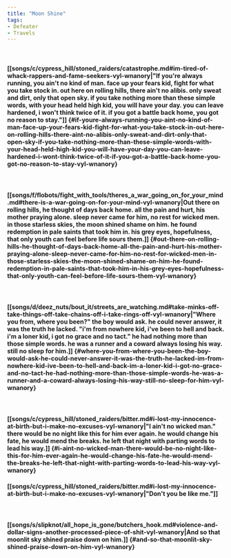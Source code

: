 ```yaml
---
title: "Moon Shine"
tags:
- Defeater
- Travels
---
```

&nbsp;
#### [[songs/c/cypress_hill/stoned_raiders/catastrophe.md#im-tired-of-whack-rappers-and-fame-seekers-vyl-wnanory|"If you're always running, you ain't no kind of man. face up your fears kid, fight for what you take stock in. out here on rolling hills, there ain't no alibis. only sweat and dirt, only that open sky. if you take nothing more than these simple words, with your head held high kid, you will have your day. you can leave hardened, i won't think twice of it. if you got a battle back home, you got no reason to stay."]] {#if-youre-always-running-you-aint-no-kind-of-man-face-up-your-fears-kid-fight-for-what-you-take-stock-in-out-here-on-rolling-hills-there-aint-no-alibis-only-sweat-and-dirt-only-that-open-sky-if-you-take-nothing-more-than-these-simple-words-with-your-head-held-high-kid-you-will-have-your-day-you-can-leave-hardened-i-wont-think-twice-of-it-if-you-got-a-battle-back-home-you-got-no-reason-to-stay-vyl-wnanory}
&nbsp;
#### [[songs/f/flobots/fight_with_tools/theres_a_war_going_on_for_your_mind.md#there-is-a-war-going-on-for-your-mind-vyl-wnanory|Out there on rolling hills, he thought of days back home. all the pain and hurt, his mother praying alone. sleep never came for him, no rest for wicked men. in those starless skies, the moon shined shame on him. he found redemption in pale saints that took him in. his grey eyes, hopefulness, that only youth can feel before life sours them.]] {#out-there-on-rolling-hills-he-thought-of-days-back-home-all-the-pain-and-hurt-his-mother-praying-alone-sleep-never-came-for-him-no-rest-for-wicked-men-in-those-starless-skies-the-moon-shined-shame-on-him-he-found-redemption-in-pale-saints-that-took-him-in-his-grey-eyes-hopefulness-that-only-youth-can-feel-before-life-sours-them-vyl-wnanory}
&nbsp;
#### [[songs/d/deez_nuts/bout_it/streets_are_watching.md#take-minks-off-take-things-off-take-chains-off-i-take-rings-off-vyl-wnanory|"Where you from, where you been?" the boy would ask. he could never answer, it was the truth he lacked. "i'm from nowhere kid, i've been to hell and back. i'm a loner kid, i got no grace and no tact." he had nothing more than those simple words. he was a runner and a coward always losing his way. still no sleep for him.]] {#where-you-from-where-you-been-the-boy-would-ask-he-could-never-answer-it-was-the-truth-he-lacked-im-from-nowhere-kid-ive-been-to-hell-and-back-im-a-loner-kid-i-got-no-grace-and-no-tact-he-had-nothing-more-than-those-simple-words-he-was-a-runner-and-a-coward-always-losing-his-way-still-no-sleep-for-him-vyl-wnanory}
&nbsp;
#### [[songs/c/cypress_hill/stoned_raiders/bitter.md#i-lost-my-innocence-at-birth-but-i-make-no-excuses-vyl-wnanory|"I ain't no wicked man." there would be no night like this for him ever again. he would change his fate, he would mend the breaks. he left that night with parting words to lead his way.]] {#i-aint-no-wicked-man-there-would-be-no-night-like-this-for-him-ever-again-he-would-change-his-fate-he-would-mend-the-breaks-he-left-that-night-with-parting-words-to-lead-his-way-vyl-wnanory}
#### [[songs/c/cypress_hill/stoned_raiders/bitter.md#i-lost-my-innocence-at-birth-but-i-make-no-excuses-vyl-wnanory|"Don't you be like me."]]
&nbsp;
#### [[songs/s/slipknot/all_hope_is_gone/butchers_hook.md#violence-and-dollar-signs-another-processed-piece-of-shit-vyl-wnanory|And so that moonlit sky shined praise down on him.]] {#and-so-that-moonlit-sky-shined-praise-down-on-him-vyl-wnanory}

